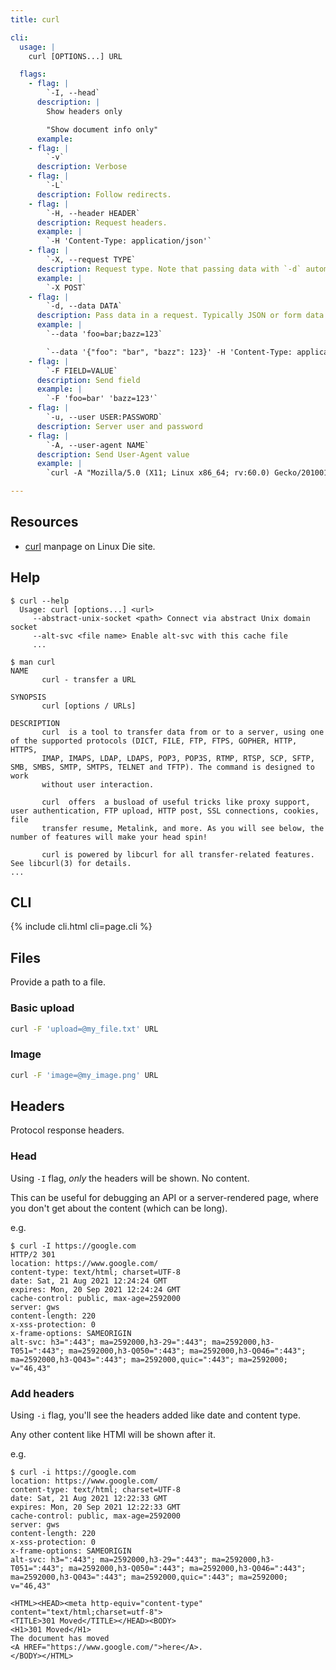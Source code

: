 ```yaml
---
title: curl

cli:
  usage: |
    curl [OPTIONS...] URL

  flags:
    - flag: |
        `-I, --head`
      description: |
        Show headers only

        "Show document info only"
      example:
    - flag: |
        `-v`
      description: Verbose
    - flag: |
        `-L`
      description: Follow redirects.
    - flag: |
        `-H, --header HEADER`
      description: Request headers.
      example: |
        `-H 'Content-Type: application/json'`
    - flag: |
        `-X, --request TYPE`
      description: Request type. Note that passing data with `-d` automatically generates a POST.
      example: |
        `-X POST`
    - flag: |
        `-d, --data DATA`
      description: Pass data in a request. Typically JSON or form data in a POST.
      example: |
        `--data 'foo=bar;bazz=123`

        `--data '{"foo": "bar", "bazz": 123}' -H 'Content-Type: application/json'`
    - flag: |
        `-F FIELD=VALUE`
      description: Send field
      example: |
        `-F 'foo=bar' 'bazz=123'`
    - flag: |
        `-u, --user USER:PASSWORD`
      description: Server user and password
    - flag: |
        `-A, --user-agent NAME`
      description: Send User-Agent value
      example: |
        `curl -A "Mozilla/5.0 (X11; Linux x86_64; rv:60.0) Gecko/20100101 Firefox/81.0" https://example.com/"`

---
```



## Resources

- [curl](https://linux.die.net/man/1/curl) manpage on Linux Die site.


## Help

```console
$ curl --help
  Usage: curl [options...] <url>
     --abstract-unix-socket <path> Connect via abstract Unix domain socket
     --alt-svc <file name> Enable alt-svc with this cache file
     ...
```

```console
$ man curl
NAME
       curl - transfer a URL

SYNOPSIS
       curl [options / URLs]

DESCRIPTION
       curl  is a tool to transfer data from or to a server, using one of the supported protocols (DICT, FILE, FTP, FTPS, GOPHER, HTTP, HTTPS,
       IMAP, IMAPS, LDAP, LDAPS, POP3, POP3S, RTMP, RTSP, SCP, SFTP, SMB, SMBS, SMTP, SMTPS, TELNET and TFTP). The command is designed to work
       without user interaction.

       curl  offers  a busload of useful tricks like proxy support, user authentication, FTP upload, HTTP post, SSL connections, cookies, file
       transfer resume, Metalink, and more. As you will see below, the number of features will make your head spin!

       curl is powered by libcurl for all transfer-related features. See libcurl(3) for details.
...
```


## CLI

{% include cli.html cli=page.cli %}


## Files

Provide a path to a file.

### Basic upload

```sh
curl -F 'upload=@my_file.txt' URL
```

### Image

```sh
curl -F 'image=@my_image.png' URL
```

## Headers

Protocol response headers.

### Head

Using `-I` flag, _only_ the headers will be shown. No content.

This can be useful for debugging an API or a server-rendered page, where you don't get about the content (which can be long).

e.g.

```console
$ curl -I https://google.com
HTTP/2 301
location: https://www.google.com/
content-type: text/html; charset=UTF-8
date: Sat, 21 Aug 2021 12:24:24 GMT
expires: Mon, 20 Sep 2021 12:24:24 GMT
cache-control: public, max-age=2592000
server: gws
content-length: 220
x-xss-protection: 0
x-frame-options: SAMEORIGIN
alt-svc: h3=":443"; ma=2592000,h3-29=":443"; ma=2592000,h3-T051=":443"; ma=2592000,h3-Q050=":443"; ma=2592000,h3-Q046=":443"; ma=2592000,h3-Q043=":443"; ma=2592000,quic=":443"; ma=2592000; v="46,43"
```

### Add headers

Using `-i` flag, you'll see the headers added like date and content type.

Any other content like HTMl will be shown after it.

e.g.

```console
$ curl -i https://google.com
location: https://www.google.com/
content-type: text/html; charset=UTF-8
date: Sat, 21 Aug 2021 12:22:33 GMT
expires: Mon, 20 Sep 2021 12:22:33 GMT
cache-control: public, max-age=2592000
server: gws
content-length: 220
x-xss-protection: 0
x-frame-options: SAMEORIGIN
alt-svc: h3=":443"; ma=2592000,h3-29=":443"; ma=2592000,h3-T051=":443"; ma=2592000,h3-Q050=":443"; ma=2592000,h3-Q046=":443"; ma=2592000,h3-Q043=":443"; ma=2592000,quic=":443"; ma=2592000; v="46,43"

<HTML><HEAD><meta http-equiv="content-type" content="text/html;charset=utf-8">
<TITLE>301 Moved</TITLE></HEAD><BODY>
<H1>301 Moved</H1>
The document has moved
<A HREF="https://www.google.com/">here</A>.
</BODY></HTML>
```
